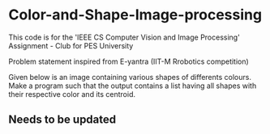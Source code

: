 # Color-and-Shape-Image-processing
This code is for the 'IEEE CS Computer Vision and Image Processing' Assignment - Club for PES University

Problem statement inspired from E-yantra (IIT-M Rrobotics competition)

Given below is an image containing various shapes of differents colours. 
Make a program such that the output contains a list having all shapes with their respective color and its centroid. 
## Needs to be updated
